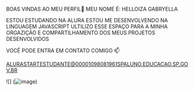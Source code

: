 BOAS VINDAS AO MEU PERFIL🤍
MEU NOME É: HELLOIZA GABRYELLA

ESTOU ESTUDANDO NA ALURA
ESTOU ME DESENVOLVENDO NA LINGUAGEM JAVASCRIPT
ULTILIZO ESSE ESPAÇO PARA A MINHA ORGAZIÇÃO E COMPARTILHAMENTO DOS MEUS PROJETOS DESENVOLVIDOS 

VOCÊ PODE ENTRA EM CONTATO COMIGO 📫

ALURASTARTESTUDANTE@00001098081961SPALUNO.EDUCACAO.SP.GOV.BR

![] (![image](https://github.com/user-attachments/assets/0eb842eb-9f14-4ade-bdf7-666d8eb5d474))

